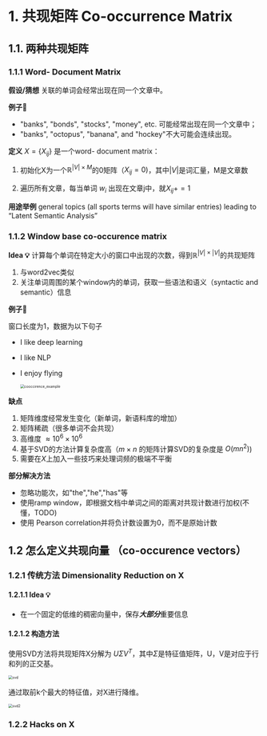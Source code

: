 # 1. 共现矩阵 Co-occurrence Matrix 

## 1.1. 两种共现矩阵

### 1.1.1 Word- Document Matrix

**假设/猜想** 关联的单词会经常出现在同一个文章中。

**例子**🌰 

- "banks", "bonds", "stocks", "money", etc. 可能经常出现在同一个文章中；
-  "banks", "octopus", "banana", and "hockey"不大可能会连续出现。

**定义** $X  = \{X_{ij}\}$ 是一个word- document matrix：

1. 初始化X为一个$\mathbb{R}^{|V|\times M}$的0矩阵（$X_{ij} = 0$)，其中$|V|$是词汇量，M是文章数

2. 遍历所有文章，每当单词 $w_i$ 出现在文章j中，就$X_{ij}+= 1$ 

 **用途举例** general topics (all sports terms will have similar entries) leading to “Latent Semantic Analysis”

### 1.1.2 Window base co-occurence matrix

**Idea 💡** 计算每个单词在特定大小的窗口中出现的次数，得到$\mathbb{R}^{|V|\times |V|}$的共现矩阵

1. 与word2vec类似
2. 关注单词周围的某个window内的单词，获取一些语法和语义（syntactic and semantic）信息

**例子🌰**

窗口长度为1，数据为以下句子

- I like deep learning

- I like NLP

- I enjoy flying

  <img src="/Users/weiwang/Documents/NLP/glove/cooccirence_example.png" alt="cooccirence_example" style="zoom:50%;" />



**缺点**

1. 矩阵维度经常发生变化（新单词，新语料库的增加）
2. 矩阵稀疏（很多单词不会共现）
3. 高维度 $\approx 10^6 \times 10^6$
4. 基于SVD的方法计算复杂度高（$m\times n$ 的矩阵计算SVD的复杂度是 $O(mn^2)$)
5. 需要在$X$上加入一些技巧来处理词频的极端不平衡

**部分解决方法**

- 忽略功能次，如"the","he","has"等
- 使用ramp window，即根据文档中单词之间的距离对共现计数进行加权(不懂，TODO)
- 使用 Pearson correlation并将负计数设置为0，而不是原始计数



## 1.2 怎么定义共现向量 （co-occurence vectors）

### 1.2.1 传统方法 Dimensionality Reduction on X 

#### 1.2.1.1 Idea 💡 

- 在一个固定的低维的稠密向量中，保存***大部分***重要信息

#### 1.2.1.2 构造方法

使用SVD方法将共现矩阵X分解为 $U\Sigma V^T$，其中$\Sigma$是特征值矩阵，U，V是对应于行和列的正交基。

<img src="/Users/weiwang/Documents/NLP/glove/svd.png" alt="svd" style="zoom:50%;" />

通过取前k个最大的特征值，对X进行降维。

<img src="/Users/weiwang/Documents/NLP/glove/svd2.png" alt="svd2" style="zoom:50%;" />



### 1.2.2 Hacks on X

